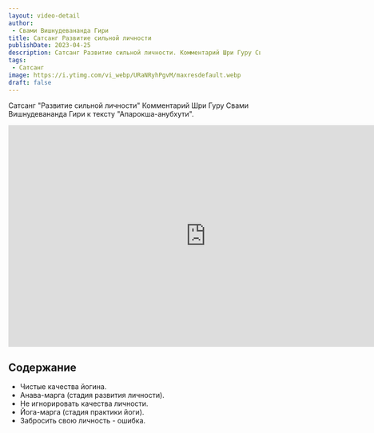 ```yaml
---
layout: video-detail
author:
 - Свами Вишнудевананда Гири
title: Сатсанг Развитие сильной личности
publishDate: 2023-04-25
description: Сатсанг Развитие сильной личности. Комментарий Шри Гуру Свами Вишнудевананда Гири к тексту "Апарокша-анубхути".
tags: 
 - Сатсанг
image: https://i.ytimg.com/vi_webp/URaNRyhPgvM/maxresdefault.webp
draft: false
---
```


 Сатсанг "Развитие сильной личности"
Комментарий Шри Гуру Свами Вишнудевананда Гири к тексту "Апарокша-анубхути".

<iframe width="790" height="444" src="https://www.youtube.com/embed/URaNRyhPgvM" frameborder="0" allowfullscreen=""></iframe> 

## Содержание

- Чистые качества йогина.
- Анава-марга (стадия развития личности).
- Не игнорировать качества личности.
- Йога-марга (стадия практики йоги).
- Забросить свою личность - ошибка.